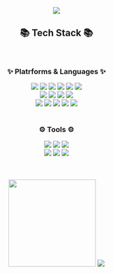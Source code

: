 <p align='center'>
    <img src="https://capsule-render.vercel.app/api?type=waving&color=auto&height=230&section=header&text=Yunii%20GitHub!&fontSize=70&animation=fadeIn&fontAlignY=38&desc=Decorate%20GitHub%20Profile%20or%20any%20Repo%20like%20me!&descAlignY=51&descAlign=62"/>
</p>

<div align="center">
	<h2>📚 Tech Stack 📚</h2> 
</div>
<br/>
<div align="center">
	<h3>✨ Platrforms & Languages ✨</h2> 
</div>
<div align="center">
	<div>
		<img src="https://img.shields.io/badge/Java-007396?style=for-the-badge&logo=Java&logoColor=white" />
		<img src="https://img.shields.io/badge/HTML5-E34F26?style=for-the-badge&logo=HTML5&logoColor=white" />
		<img src="https://img.shields.io/badge/Css3-1572B6?style=for-the-badge&logo=Css3&logoColor=white" />
		<img src="https://img.shields.io/badge/Sass-CC6699?style=for-the-badge&logo=Sass&logoColor=white" />
		<img src="https://img.shields.io/badge/Javascript-F7DF1E?style=for-the-badge&logo=Javascript&logoColor=white" />
		<img src="https://img.shields.io/badge/Jquery-1572B6?style=for-the-badge&logo=Jquery&logoColor=white" />
	</div>
	<div>
		<img src="https://img.shields.io/badge/Mysql-4479A1?style=for-the-badge&logo=Mysql&logoColor=white" />
		<img src="https://img.shields.io/badge/Spring-6DB33F?style=for-the-badge&logo=Spring&logoColor=white" />
		<img src="https://img.shields.io/badge/SpringBoot-6DB33F?style=for-the-badge&logo=SpringBoot&logoColor=white" />
		<img src="https://img.shields.io/badge/Svelte.js-FF3E00?style=for-the-badge&logo=Svelte&logoColor=white" />
	</div>
	<div>
  		<img src="https://img.shields.io/badge/Amazonwebservices-232F3E?style=for-the-badge&logo=Amazonwebservices&logoColor=white" />
		<img src="https://img.shields.io/badge/React-61DAFB?style=for-the-badge&logo=React&logoColor=white" />
		<img src="https://img.shields.io/badge/Vue.js-4FC08D?style=for-the-badge&logo=Vue.js&logoColor=white" />
		<img src="https://img.shields.io/badge/php.js-777BB4?style=for-the-badge&logo=php&logoColor=white" />
		<img src="https://img.shields.io/badge/Redux.js-764ABC?style=for-the-badge&logo=Redux&logoColor=white" />
	</div>
</div>
<br/>
<div align="center">
	<h3>⚙️ Tools ⚙️</h2> 
</div>
<div align="center">
	<div>
  		<img src="https://img.shields.io/badge/IntellijIDEA-000000?style=for-the-badge&logo=IntellijIDEA&logoColor=white" />
		<img src="https://img.shields.io/badge/VisualStudioCode-007ACC?style=for-the-badge&logo=VisualStudioCode&logoColor=white" />
		<img src="https://img.shields.io/badge/Apachetomcat-F8DC75?style=for-the-badge&logo=Apachetomcat&logoColor=white" />
	</div>
	<div>
		<img src="https://img.shields.io/badge/GitLab-FC6D26?style=for-the-badge&logo=GitLab&logoColor=white" />
		<img src="https://img.shields.io/badge/Git.js-F05032?style=for-the-badge&logo=Git&logoColor=white" />
		<img src="https://img.shields.io/badge/GitHub.js-181717?style=for-the-badge&logo=GitHub&logoColor=white" />
	</div>
</div>
<br/>
<br/>
<br/>
<div align="center">
	<div>
<!-- 		<img src="https://github-readme-stats.vercel.app/api/top-langs/?username=yunii2222&layout=compact"><br><br>
		<img src="https://github-readme-stats.vercel.app/api?username=yunii2222&show_icons=true"> -->
<!-- 		<img src="https://github-readme-stats.vercel.app/api?username=yunii2222&show_icons=true&theme=dracula"> -->
		<img src="https://github-readme-stats.vercel.app/api?username=yunii2222&show_icons=true&theme=solarized-light" height="200">
		<img src="https://github-readme-stats.vercel.app/api/top-langs/?username=anuraghazra&layout=compact&theme=solarized-light">
	</div>
</div>


